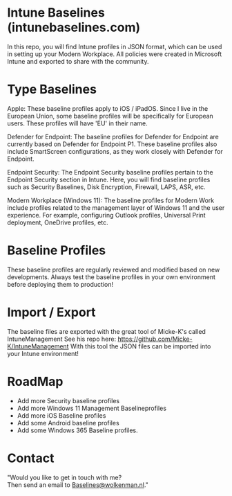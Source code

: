 # Intune Baselines (intunebaselines.com)
In this repo, you will find Intune profiles in JSON format, which can be used in setting up your Modern Workplace. All policies were created in Microsoft Intune and exported to share with the community.

# Type Baselines
Apple: These baseline profiles apply to iOS / iPadOS. Since I live in the European Union, some baseline profiles will be specifically for European users. These profiles will have 'EU' in their name.

Defender for Endpoint: The baseline profiles for Defender for Endpoint are currently based on Defender for Endpoint P1. These baseline profiles also include SmartScreen configurations, as they work closely with Defender for Endpoint.

Endpoint Security: The Endpoint Security baseline profiles pertain to the Endpoint Security section in Intune. Here, you will find baseline profiles such as Security Baselines, Disk Encryption, Firewall, LAPS, ASR, etc.

Modern Workplace (Windows 11): The baseline profiles for Modern Work include profiles related to the management layer of Windows 11 and the user experience. For example, configuring Outlook profiles, Universal Print deployment, OneDrive profiles, etc.

# Baseline Profiles
These baseline profiles are regularly reviewed and modified based on new developments. Always test the baseline profiles in your own environment before deploying them to production!

# Import / Export
The baseline files are exported with the great tool of Micke-K's called IntuneManagement
See his repo here: https://github.com/Micke-K/IntuneManagement With this tool the JSON files can be imported into your Intune environment!

# RoadMap
- Add more Security baseline profiles
- Add more Windows 11 Management Baselineprofiles
- Add more iOS Baseline profiles
- Add some Android baseline profiles
- Add some Windows 365 Baseline profiles.

# Contact
"Would you like to get in touch with me?  
Then send an email to Baselines@wolkenman.nl."

